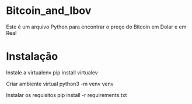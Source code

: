 # Bitcoin_and_Ibov

Este é um arquivo Python para encontrar o preço do Bitcoin em Dolar e em Real

# Instalação
  
  Instale a virtualenv
  pip install virtualev

  Criar ambiente virtual
  python3 -m venv venv

  Instalar os requisitos
  pip install -r requirements.txt 
